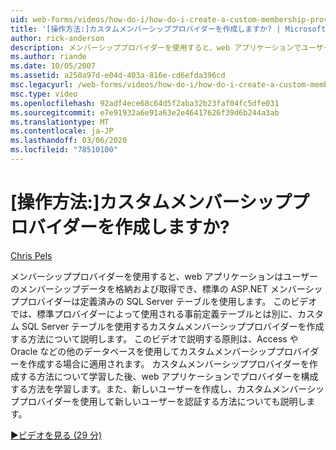 ```yaml
---
uid: web-forms/videos/how-do-i/how-do-i-create-a-custom-membership-provider
title: '[操作方法:]カスタムメンバーシッププロバイダーを作成しますか? | Microsoft Docs'
author: rick-anderson
description: メンバーシッププロバイダーを使用すると、web アプリケーションでユーザーのメンバーシップデータを格納および取得できます。また、標準の ASP.NET メンバーシッププロバイダーでは、事前定義...
ms.author: riande
ms.date: 10/05/2007
ms.assetid: a250a97d-e04d-403a-816e-cd6efda396cd
msc.legacyurl: /web-forms/videos/how-do-i/how-do-i-create-a-custom-membership-provider
msc.type: video
ms.openlocfilehash: 92adf4ece68c64d5f2aba32b23faf04fc5dfe031
ms.sourcegitcommit: e7e91932a6e91a63e2e46417626f39d6b244a3ab
ms.translationtype: MT
ms.contentlocale: ja-JP
ms.lasthandoff: 03/06/2020
ms.locfileid: "78510100"
---
```

# <a name="how-do-i-create-a-custom-membership-provider"></a>[操作方法:]カスタムメンバーシッププロバイダーを作成しますか?

[Chris Pels](https://twitter.com/chrispels)

メンバーシッププロバイダーを使用すると、web アプリケーションはユーザーのメンバーシップデータを格納および取得でき、標準の ASP.NET メンバーシッププロバイダーは定義済みの SQL Server テーブルを使用します。 このビデオでは、標準プロバイダーによって使用される事前定義テーブルとは別に、カスタム SQL Server テーブルを使用するカスタムメンバーシッププロバイダーを作成する方法について説明します。 このビデオで説明する原則は、Access や Oracle などの他のデータベースを使用してカスタムメンバーシッププロバイダーを作成する場合に適用されます。 カスタムメンバーシッププロバイダーを作成する方法について学習した後、web アプリケーションでプロバイダーを構成する方法を学習します。また、新しいユーザーを作成し、カスタムメンバーシッププロバイダーを使用して新しいユーザーを認証する方法についても説明します。

[&#9654;ビデオを見る (29 分)](https://channel9.msdn.com/Blogs/ASP-NET-Site-Videos/how-do-i-create-a-custom-membership-provider)
